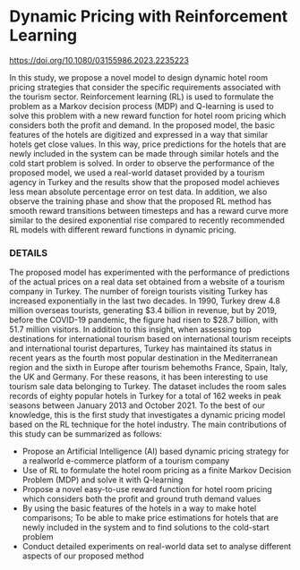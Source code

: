 # Dynamic Pricing with Reinforcement Learning

https://doi.org/10.1080/03155986.2023.2235223
 
In this study, we propose a novel model to design dynamic hotel room pricing strategies that consider the specific requirements associated with the tourism sector. Reinforcement learning (RL) is used to formulate the problem as a Markov decision process (MDP) and Q-learning is used to solve this problem with a new reward function for hotel room pricing which considers both the profit and demand. In the proposed model, the basic features of the hotels are digitized and expressed in a way that similar hotels get close values. In this way, price predictions for the hotels that are newly included in the system can be made through similar hotels and the cold start problem is solved. In order to observe the performance of the proposed model, we used a real-world dataset provided by a tourism agency in Turkey and the results show that the proposed model achieves less mean absolute percentage error on test data. In addition, we also observe the training phase and show that the proposed RL method has smooth reward transitions between timesteps and has a reward curve more similar to the desired exponential rise compared to recently recommended RL models with different reward functions in dynamic pricing.

### DETAILS

The proposed model has experimented with the performance of predictions of the actual prices on a real data set obtained from a website of a tourism company in Turkey. The number of foreign tourists visiting Turkey has increased exponentially in the last two decades. In 1990, Turkey drew 4.8 million overseas tourists, generating $3.4 billion in revenue, but by 2019, before the COVID-19 pandemic, the figure had risen to $28.7 billion, with 51.7 million visitors. In addition to this insight, when assessing top destinations for international tourism based on international tourism receipts and international tourist departures, Turkey has maintained its status in recent years as the fourth most popular destination in the Mediterranean region and the sixth in Europe after tourism behemoths France, Spain, Italy, the UK and Germany. For these reasons, it has been interesting to
use tourism sale data belonging to Turkey. The dataset includes the room sales records of eighty popular hotels in Turkey for a total of 162 weeks in peak seasons between January 2013 and October 2021. To the best of our knowledge, this is the first study that investigates a dynamic pricing model based on the RL technique for the hotel industry. The main contributions of this study can be summarized as follows:

- Propose an Artificial Intelligence (AI) based dynamic pricing strategy for a realworld e-commerce platform of a tourism company
- Use of RL to formulate the hotel room pricing as a finite Markov Decision Problem (MDP) and solve it with Q-learning
- Propose a novel easy-to-use reward function for hotel room pricing which considers both the profit and ground truth demand values
- By using the basic features of the hotels in a way to make hotel comparisons; To be able to make price estimations for hotels that are newly included in the system and to find solutions to the cold-start problem
- Conduct detailed experiments on real-world data set to analyse different aspects of our proposed method

